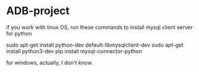 # ADB-project

if you work with linux OS, run these commands to install mysql client server for python

 sudo apt-get install python-dev default-libmysqlclient-dev
 sudo apt-get install python3-dev
 pip install mysql-connector-python
 
 for windows, actually, I don't know.
 
